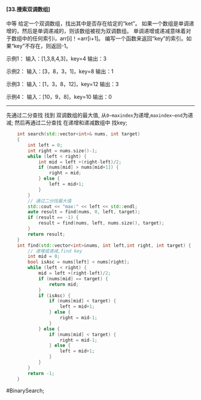 #### [33.搜索双调数组]
中等
给定一个双调数组，找出其中是否存在给定的“ket”。
如果一个数组是单调递增的，然后是单调递减的，则该数组被视为双调数组。
单调递增或递减意味着对于数组中的任何索引i，arr[i]！=arr[i+1]。
编写一个函数来返回“key”的索引。如果“key”不存在，则返回-1。

示例1：
输入：[1,3,8,4,3]，key=4
输出：3

示例2：
输入：[3，8，3，1]，key=8
输出：1

示例3：
输入：[1，3，8，12]，key=12
输出：3

示例4：
输入：[10，9，8]，key=10
输出：0
---- ----
先通过二分查找 找到 双调数组的最大值,
从`0~maxindex`为递增,`maxindex~end`为递减;
然后再通过二分查找 在递增和递减数组中 找key;
```cpp
    int search(std::vector<int>& nums, int target)
    {
        int left = 0;
        int right = nums.size()-1;
        while (left < right) {
            int mid = left +(right-left)/2;
            if (nums[mid] > nums[mid+1]) {
                right = mid;
            } else {
                left = mid+1;
            }
        }
        // 通过二分找最大值
        std::cout << "max:" << left << std::endl;
        auto result = find(nums, 0, left, target);
        if (result == -1) {
            result = find(nums, left, nums.size(), target);
        }
        return result;
    }
    int find(std::vector<int>&nums, int left,int right, int target) {
        // 递增或递减,find key
        int mid = 0;
        bool isAsc = nums[left] < nums[right];
        while (left < right) {
            mid = left +(right-left)/2;
            if (nums[mid] == target) {
                return mid;
            }
            if (isAsc) {
                if (nums[mid] < target) {
                    left = mid+1;
                } else {
                    right = mid-1;
                }
            } else {
                if (nums[mid] < target) {
                    right = mid-1;
                } else {
                    left = mid+1;
                }
            }
        }
        return -1;
    }
```
#BinarySearch;
